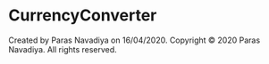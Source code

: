 # CurrencyConverter
Created by Paras Navadiya on 16/04/2020.
Copyright © 2020 Paras Navadiya. All rights reserved.
